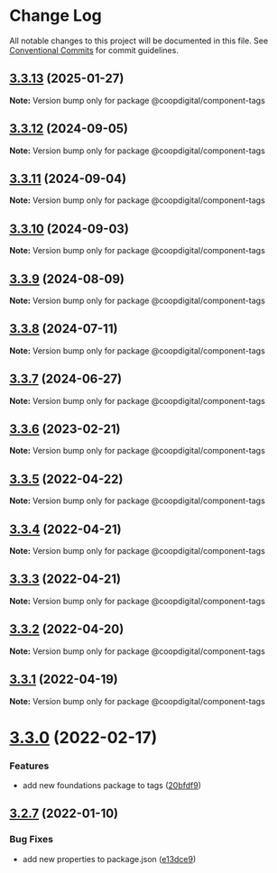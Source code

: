 # Change Log

All notable changes to this project will be documented in this file.
See [Conventional Commits](https://conventionalcommits.org) for commit guidelines.

## [3.3.13](https://github.com/coopdigital/coop-frontend/compare/@coopdigital/component-tags@3.3.12...@coopdigital/component-tags@3.3.13) (2025-01-27)

**Note:** Version bump only for package @coopdigital/component-tags





## [3.3.12](https://github.com/coopdigital/coop-frontend/compare/@coopdigital/component-tags@3.3.11...@coopdigital/component-tags@3.3.12) (2024-09-05)

**Note:** Version bump only for package @coopdigital/component-tags





## [3.3.11](https://github.com/coopdigital/coop-frontend/compare/@coopdigital/component-tags@3.3.10...@coopdigital/component-tags@3.3.11) (2024-09-04)

**Note:** Version bump only for package @coopdigital/component-tags





## [3.3.10](https://github.com/coopdigital/coop-frontend/compare/@coopdigital/component-tags@3.3.9...@coopdigital/component-tags@3.3.10) (2024-09-03)

**Note:** Version bump only for package @coopdigital/component-tags





## [3.3.9](https://github.com/coopdigital/coop-frontend/compare/@coopdigital/component-tags@3.3.8...@coopdigital/component-tags@3.3.9) (2024-08-09)

**Note:** Version bump only for package @coopdigital/component-tags





## [3.3.8](https://github.com/coopdigital/coop-frontend/compare/@coopdigital/component-tags@3.3.7...@coopdigital/component-tags@3.3.8) (2024-07-11)

**Note:** Version bump only for package @coopdigital/component-tags





## [3.3.7](https://github.com/coopdigital/coop-frontend/compare/@coopdigital/component-tags@3.3.6...@coopdigital/component-tags@3.3.7) (2024-06-27)

**Note:** Version bump only for package @coopdigital/component-tags





## [3.3.6](https://github.com/coopdigital/coop-frontend/compare/@coopdigital/component-tags@3.3.5...@coopdigital/component-tags@3.3.6) (2023-02-21)

**Note:** Version bump only for package @coopdigital/component-tags





## [3.3.5](https://github.com/coopdigital/coop-frontend/compare/@coopdigital/component-tags@3.3.4...@coopdigital/component-tags@3.3.5) (2022-04-22)

**Note:** Version bump only for package @coopdigital/component-tags





## [3.3.4](https://github.com/coopdigital/coop-frontend/compare/@coopdigital/component-tags@3.3.3...@coopdigital/component-tags@3.3.4) (2022-04-21)

**Note:** Version bump only for package @coopdigital/component-tags





## [3.3.3](https://github.com/coopdigital/coop-frontend/compare/@coopdigital/component-tags@3.3.2...@coopdigital/component-tags@3.3.3) (2022-04-21)

**Note:** Version bump only for package @coopdigital/component-tags





## [3.3.2](https://github.com/coopdigital/coop-frontend/compare/@coopdigital/component-tags@3.3.1...@coopdigital/component-tags@3.3.2) (2022-04-20)

**Note:** Version bump only for package @coopdigital/component-tags





## [3.3.1](https://github.com/coopdigital/coop-frontend/compare/@coopdigital/component-tags@3.3.0...@coopdigital/component-tags@3.3.1) (2022-04-19)

**Note:** Version bump only for package @coopdigital/component-tags





# [3.3.0](https://github.com/coopdigital/coop-frontend/compare/@coopdigital/component-tags@3.2.7...@coopdigital/component-tags@3.3.0) (2022-02-17)


### Features

* add new foundations package to tags ([20bfdf9](https://github.com/coopdigital/coop-frontend/commit/20bfdf96866b815dff969ceb7460db373164b81c))





## [3.2.7](https://github.com/coopdigital/coop-frontend/compare/@coopdigital/component-tags@3.2.6...@coopdigital/component-tags@3.2.7) (2022-01-10)


### Bug Fixes

* add new properties to package.json ([e13dce9](https://github.com/coopdigital/coop-frontend/commit/e13dce94798600b80da4d0183ce96331b91c72aa))

